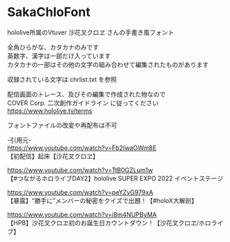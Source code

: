 # SakaChloFont  

 
hololive所属のVtuver 沙花叉クロヱ さんの手書き風フォント  

全角ひらがな、カタカナのみです  
英数字、漢字は一部だけ入っています  
カタカナの一部はその他の文字の組み合わせて編集されたものがあります  

収録されている文字は chrlist.txt を参照  



配信画面のトレース、及びその編集で作成された物なので  
COVER Corp. 二次創作ガイドライン に従ってください  
https://www.hololive.tv/terms  

フォントファイルの改変や再配布は不可  


-引用元-  
https://www.youtube.com/watch?v=Fb2IwaOWm8E  
【初配信】起床【沙花叉クロヱ】  

https://www.youtube.com/watch?v=TtB0GZLum1w  
【#つながるホロライブDAY2】hololive SUPER EXPO 2022 イベントステージ  

https://www.youtube.com/watch?v=peYZvG979xA  
【暴露】“勝手に”メンバーの秘密をクイズで出題！【#holoX大解剖】  

https://www.youtube.com/watch?v=i8m4NUPByMA  
【HPB】沙花叉クロヱ初のお誕生日カウントダウン！【沙花叉クロヱ/ホロライブ】  
